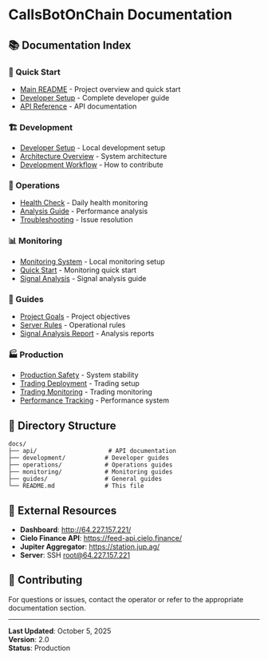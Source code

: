 # CallsBotOnChain Documentation

## 📚 Documentation Index

### 🚀 Quick Start
- [Main README](../README.md) - Project overview and quick start
- [Developer Setup](development/README.md) - Complete developer guide
- [API Reference](api/README.md) - API documentation

### 🏗️ Development
- [Developer Setup](development/README.md) - Local development setup
- [Architecture Overview](development/README.md#architecture-overview) - System architecture
- [Development Workflow](development/README.md#development-workflow) - How to contribute

### 🔧 Operations
- [Health Check](operations/HEALTH_CHECK.md) - Daily health monitoring
- [Analysis Guide](operations/ANALYSIS_GUIDE.md) - Performance analysis
- [Troubleshooting](operations/TROUBLESHOOTING.md) - Issue resolution

### 📊 Monitoring
- [Monitoring System](monitoring/MONITORING_SYSTEM.md) - Local monitoring setup
- [Quick Start](monitoring/QUICK_START.md) - Monitoring quick start
- [Signal Analysis](monitoring/SIGNAL_ANALYSIS.md) - Signal analysis guide

### 📖 Guides
- [Project Goals](guides/goals.md) - Project objectives
- [Server Rules](guides/serverrules.md) - Operational rules
- [Signal Analysis Report](guides/SIGNAL_ANALYSIS_REPORT.md) - Analysis reports

### 🏭 Production
- [Production Safety](PRODUCTION_SAFETY.md) - System stability
- [Trading Deployment](TRADING_DEPLOYMENT.md) - Trading setup
- [Trading Monitoring](TRADING_MONITORING.md) - Trading monitoring
- [Performance Tracking](PERFORMANCE_TRACKING_SYSTEM.md) - Performance system

## 🎯 Directory Structure

```
docs/
├── api/                    # API documentation
├── development/           # Developer guides
├── operations/            # Operations guides
├── monitoring/            # Monitoring guides
├── guides/                # General guides
└── README.md              # This file
```

## 🔗 External Resources

- **Dashboard**: http://64.227.157.221/
- **Cielo Finance API**: https://feed-api.cielo.finance/
- **Jupiter Aggregator**: https://station.jup.ag/
- **Server**: SSH root@64.227.157.221

## 📝 Contributing

For questions or issues, contact the operator or refer to the appropriate documentation section.

---

**Last Updated**: October 5, 2025  
**Version**: 2.0  
**Status**: Production